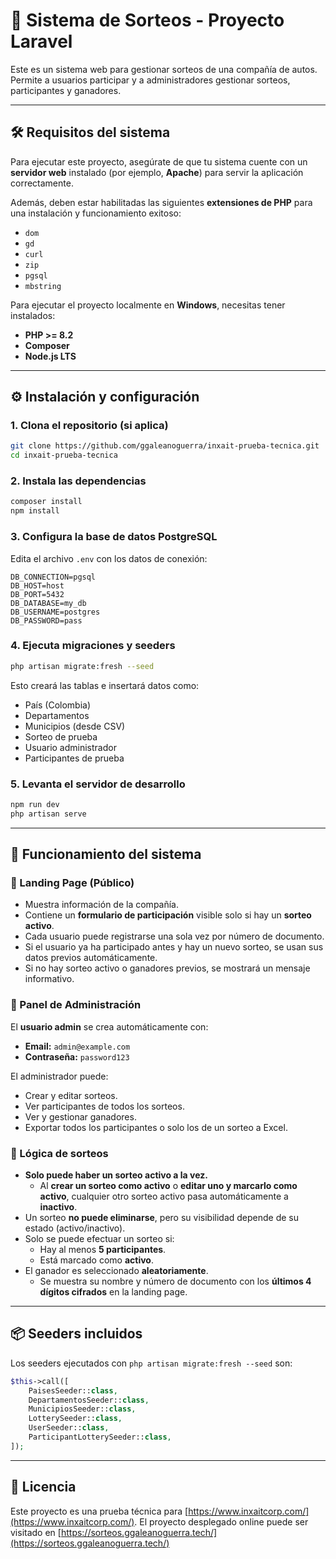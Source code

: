 
# 🎉 Sistema de Sorteos - Proyecto Laravel

Este es un sistema web para gestionar sorteos de una compañía de autos. Permite a usuarios participar y a administradores gestionar sorteos, participantes y ganadores.

---

## 🛠️ Requisitos del sistema

Para ejecutar este proyecto, asegúrate de que tu sistema cuente con un **servidor web** instalado (por ejemplo, **Apache**) para servir la aplicación correctamente.

Además, deben estar habilitadas las siguientes **extensiones de PHP** para una instalación y funcionamiento exitoso:

- `dom`
- `gd`
- `curl`
- `zip`
- `pgsql`
- `mbstring`


Para ejecutar el proyecto localmente en **Windows**, necesitas tener instalados:

- **PHP >= 8.2**
- **Composer**
- **Node.js LTS**

---

## ⚙️ Instalación y configuración

### 1. Clona el repositorio (si aplica)

```bash
git clone https://github.com/ggaleanoguerra/inxait-prueba-tecnica.git
cd inxait-prueba-tecnica
```

### 2. Instala las dependencias

```bash
composer install
npm install
```

### 3. Configura la base de datos PostgreSQL

Edita el archivo `.env` con los datos de conexión:

```env
DB_CONNECTION=pgsql
DB_HOST=host
DB_PORT=5432
DB_DATABASE=my_db
DB_USERNAME=postgres
DB_PASSWORD=pass
```

### 4. Ejecuta migraciones y seeders

```bash
php artisan migrate:fresh --seed
```

Esto creará las tablas e insertará datos como:

- País (Colombia)
- Departamentos
- Municipios (desde CSV)
- Sorteo de prueba
- Usuario administrador
- Participantes de prueba

### 5. Levanta el servidor de desarrollo

```bash
npm run dev
php artisan serve
```

---

## 🧠 Funcionamiento del sistema

### 🔹 Landing Page (Público)

- Muestra información de la compañía.
- Contiene un **formulario de participación** visible solo si hay un **sorteo activo**.
- Cada usuario puede registrarse una sola vez por número de documento.
- Si el usuario ya ha participado antes y hay un nuevo sorteo, se usan sus datos previos automáticamente.
- Si no hay sorteo activo o ganadores previos, se mostrará un mensaje informativo.

### 🔸 Panel de Administración

El **usuario admin** se crea automáticamente con:

- **Email:** `admin@example.com`
- **Contraseña:** `password123`

El administrador puede:

- Crear y editar sorteos.
- Ver participantes de todos los sorteos.
- Ver y gestionar ganadores.
- Exportar todos los participantes o solo los de un sorteo a Excel.

### 🧩 Lógica de sorteos

- **Solo puede haber un sorteo activo a la vez.**
  - Al **crear un sorteo como activo** o **editar uno y marcarlo como activo**, cualquier otro sorteo activo pasa automáticamente a **inactivo**.
- Un sorteo **no puede eliminarse**, pero su visibilidad depende de su estado (activo/inactivo).
- Solo se puede efectuar un sorteo si:
  - Hay al menos **5 participantes**.
  - Está marcado como **activo**.
- El ganador es seleccionado **aleatoriamente**.
  - Se muestra su nombre y número de documento con los **últimos 4 dígitos cifrados** en la landing page.
  
---

## 📦 Seeders incluidos

Los seeders ejecutados con `php artisan migrate:fresh --seed` son:

```php
$this->call([
    PaisesSeeder::class,
    DepartamentosSeeder::class,
    MunicipiosSeeder::class,
    LotterySeeder::class,
    UserSeeder::class,
    ParticipantLotterySeeder::class,
]);
```

---

## 📄 Licencia

Este proyecto es una prueba técnica para [https://www.inxaitcorp.com/](https://www.inxaitcorp.com/). El proyecto desplegado online puede ser visitado en [https://sorteos.ggaleanoguerra.tech/](https://sorteos.ggaleanoguerra.tech/)
